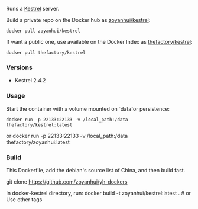 
Runs a [Kestrel](https://github.com/twitter/kestrel) server.

Build a private repo on the Docker hub as [zoyanhui/kestrel](https://hub.docker.com/r/zoyanhui/kestrel/):

    docker pull zoyanhui/kestrel

If want a public one, use available on the Docker Index as [thefactory/kestrel](https://registry.hub.docker.com/u/thefactory/kestrel/):

    docker pull thefactory/kestrel

### Versions
* Kestrel 2.4.2

### Usage
Start the container with a volume mounted on `datafor persistence:

    docker run -p 22133:22133 -v /local_path:/data thefactory/kestrel:latest
or
    docker run -p 22133:22133 -v /local_path:/data thefactory/zoyanhui:latest


### Build
This Dockerfile, add the debian's source list of China, and then build fast.

git clone https://github.com/zoyanhui/yh-dockers

In docker-kestrel directory, run:
docker build -t zoyanhui/kestrel:latest .  # or Use other tags
